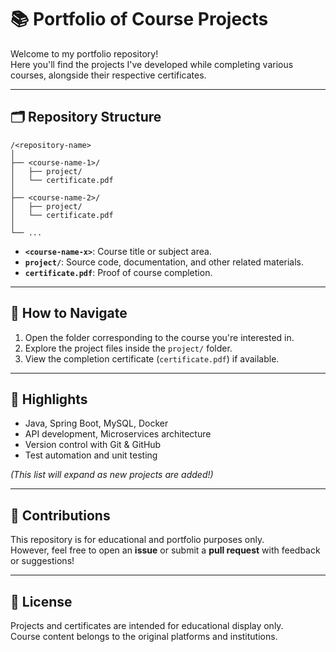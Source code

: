 # 📚 Portfolio of Course Projects

Welcome to my portfolio repository!  
Here you'll find the projects I've developed while completing various courses, alongside their respective certificates.

---

## 🗂️ Repository Structure


```
/<repository-name>
│
├── <course-name-1>/
│   ├── project/
│   └── certificate.pdf
│
├── <course-name-2>/
│   ├── project/
│   └── certificate.pdf
│
└── ...
```


- **`<course-name-x>`**: Course title or subject area.
- **`project/`**: Source code, documentation, and other related materials.
- **`certificate.pdf`**: Proof of course completion.

---

## 🧭 How to Navigate

1. Open the folder corresponding to the course you're interested in.
2. Explore the project files inside the `project/` folder.
3. View the completion certificate (`certificate.pdf`) if available.

---

## 🚀 Highlights

- Java, Spring Boot, MySQL, Docker
- API development, Microservices architecture
- Version control with Git & GitHub
- Test automation and unit testing

*(This list will expand as new projects are added!)*

---

## 🤝 Contributions

This repository is for educational and portfolio purposes only.  
However, feel free to open an **issue** or submit a **pull request** with feedback or suggestions!

---

## 📜 License

Projects and certificates are intended for educational display only.  
Course content belongs to the original platforms and institutions.
